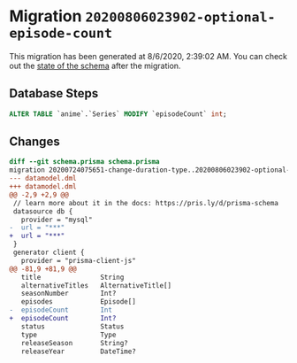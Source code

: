 # Migration `20200806023902-optional-episode-count`

This migration has been generated at 8/6/2020, 2:39:02 AM.
You can check out the [state of the schema](./schema.prisma) after the migration.

## Database Steps

```sql
ALTER TABLE `anime`.`Series` MODIFY `episodeCount` int;
```

## Changes

```diff
diff --git schema.prisma schema.prisma
migration 20200724075651-change-duration-type..20200806023902-optional-episode-count
--- datamodel.dml
+++ datamodel.dml
@@ -2,9 +2,9 @@
 // learn more about it in the docs: https://pris.ly/d/prisma-schema
 datasource db {
   provider = "mysql"
-  url = "***"
+  url = "***"
 }
 generator client {
   provider = "prisma-client-js"
@@ -81,9 +81,9 @@
   title               String
   alternativeTitles   AlternativeTitle[]
   seasonNumber        Int?
   episodes            Episode[]
-  episodeCount        Int
+  episodeCount        Int?
   status              Status
   type                Type
   releaseSeason       String?
   releaseYear         DateTime?
```


